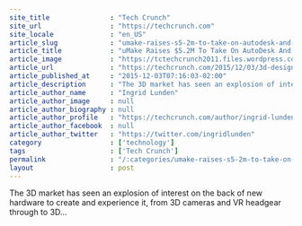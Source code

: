 ```yaml
---
site_title               : "Tech Crunch"
site_url                 : "https://techcrunch.com"
site_locale              : "en_US"
article_slug             : "umake-raises-s5-2m-to-take-on-autodesk-and-others-in-the-world-of-3d-design"
article_title            : "uMake Raises $5.2M To Take On AutoDesk And Others In The World Of 3D Design"
article_image            : "https://tctechcrunch2011.files.wordpress.com/2015/12/umake_helmet.png?w=764&h=400&crop=1"
article_url              : "https://techcrunch.com/2015/12/03/3d-design-app-umake-raises-5m-to-take-on-autodesk-and-others/"
article_published_at     : "2015-12-03T07:16:03-02:00"
article_description      : "The 3D market has seen an explosion of interest on the back of new hardware to create and experience it, from 3D cameras and VR headgear through to 3D..."
article_author_name      : "Ingrid Lunden"
article_author_image     : null
article_author_biography : null
article_author_profile   : "https://techcrunch.com/author/ingrid-lunden/"
article_author_facebook  : null
article_author_twitter   : "https://twitter.com/ingridlunden"
category                 : ['technology']
tags                     : ['Tech Crunch']
permalink                : "/:categories/umake-raises-s5-2m-to-take-on-autodesk-and-others-in-the-world-of-3d-design/"
layout                   : post
---
```


The 3D market has seen an explosion of interest on the back of new hardware to create and experience it, from 3D cameras and VR headgear through to 3D...
